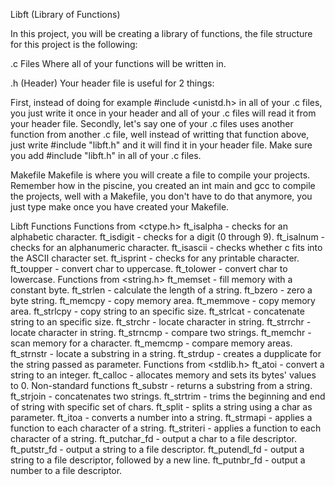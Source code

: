 Libft (Library of Functions)

In this project, you will be creating a library of functions, the file structure for this project is the following:

.c Files
Where all of your functions will be written in.

.h (Header)
Your header file is useful for 2 things:

First, instead of doing for example #include <unistd.h> in all of your .c files, you just write it once in your header and all of your .c files will read it from your header file.
Secondly, let's say one of your .c files uses another function from another .c file, well instead of writting that function above, just write #include "libft.h" and it will find it in your header file.
Make sure you add #include "libft.h" in all of your .c files.

Makefile
Makefile is where you will create a file to compile your projects. Remember how in the piscine, you created an int main and gcc to compile the projects, well with a Makefile, you don't have to do that anymore, you just type make once you have created your Makefile.


Libft Functions
Functions from <ctype.h>
ft_isalpha - checks for an alphabetic character.
ft_isdigit - checks for a digit (0 through 9).
ft_isalnum - checks for an alphanumeric character.
ft_isascii - checks whether c fits into the ASCII character set.
ft_isprint - checks for any printable character.
ft_toupper - convert char to uppercase.
ft_tolower - convert char to lowercase.
Functions from <string.h>
ft_memset - fill memory with a constant byte.
ft_strlen - calculate the length of a string.
ft_bzero - zero a byte string.
ft_memcpy - copy memory area.
ft_memmove - copy memory area.
ft_strlcpy - copy string to an specific size.
ft_strlcat - concatenate string to an specific size.
ft_strchr - locate character in string.
ft_strrchr - locate character in string.
ft_strncmp - compare two strings.
ft_memchr - scan memory for a character.
ft_memcmp - compare memory areas.
ft_strnstr - locate a substring in a string.
ft_strdup - creates a dupplicate for the string passed as parameter.
Functions from <stdlib.h>
ft_atoi - convert a string to an integer.
ft_calloc - allocates memory and sets its bytes' values to 0.
Non-standard functions
ft_substr - returns a substring from a string.
ft_strjoin - concatenates two strings.
ft_strtrim - trims the beginning and end of string with specific set of chars.
ft_split - splits a string using a char as parameter.
ft_itoa - converts a number into a string.
ft_strmapi - applies a function to each character of a string.
ft_striteri - applies a function to each character of a string.
ft_putchar_fd - output a char to a file descriptor.
ft_putstr_fd - output a string to a file descriptor.
ft_putendl_fd - output a string to a file descriptor, followed by a new line.
ft_putnbr_fd - output a number to a file descriptor.
